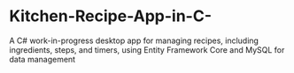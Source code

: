 # Kitchen-Recipe-App-in-C-
 A C# work-in-progress desktop app for managing recipes,  including ingredients, steps, and timers, using Entity Framework  Core and MySQL for data management
